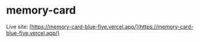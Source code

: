 # memory-card

Live site: [https://memory-card-blue-five.vercel.app/](https://memory-card-blue-five.vercel.app/)
